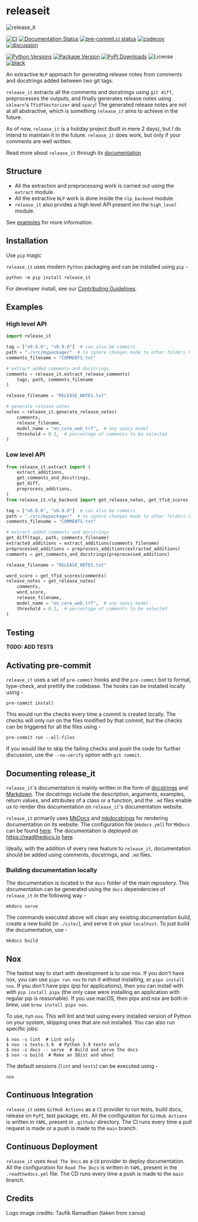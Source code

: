 # releaseit

![release_it](https://user-images.githubusercontent.com/74055102/190672849-3d6886d1-558e-41cf-9e6d-a932f7de0997.png)

[![CI](https://github.com/Saransh-cpp/releaseit/actions/workflows/ci.yml/badge.svg)](https://github.com/Saransh-cpp/releaseit/actions/workflows/ci.yml)
[![Documentation Status](https://readthedocs.org/projects/release_it/badge/?version=latest)](https://release_it.readthedocs.io/en/latest/?badge=latest)
[![pre-commit.ci status](https://results.pre-commit.ci/badge/github/Saransh-cpp/releaseit/main.svg)](https://results.pre-commit.ci/latest/github/Saransh-cpp/releaseit/main)
[![codecov](https://codecov.io/gh/Saransh-cpp/releaseit/branch/main/graph/badge.svg?token=L6ObHKhaZ7)](https://codecov.io/gh/Saransh-cpp/releaseit)
[![discussion](https://img.shields.io/static/v1?label=Discussions&message=Ask&color=blue&logo=github)](https://github.com/Saransh-cpp/releaseit/discussions)

[![Python Versions](https://img.shields.io/pypi/pyversions/release_it)](https://pypi.org/project/release_it/)
[![Package Version](https://badge.fury.io/py/release_it.svg)](https://pypi.org/project/release_it/)
[![PyPI Downloads](https://pepy.tech/badge/release_it)](https://pepy.tech/project/release_it)
![License](https://img.shields.io/github/license/Saransh-cpp/releaseit?color=blue)
[![black](https://img.shields.io/badge/code%20style-black-000000.svg)](https://github.com/psf/black)

An extractive `NLP` approach for generating release notes from comments and
docstrings added between two git tags.

`release_it` extracts all the comments and docstrings using `git diff`,
preprocesses the outputs, and finally generates release notes using `sklearn`'s
`TfidfVectorizer` and `spacy`! The generated release notes are not at all
abstractive, which is something `release_it` aims to achieve in the future.

As of now, `release_it` is a holiday project (built in mere 2 days), but I do
intend to maintain it in the future. `release_it` does work, but only if your
comments are well written.

Read more about `release_it` through its
[documentation](https://release_it.readthedocs.io)

## Structure

- All the extraction and preprocessing work is carried out using the `extract`
  module.
- All the extractive `NLP` work is done inside the `nlp_backend` module.
- `release_it` also prvides a high level API present inn the `high_level`
  module.

See [examples](#Examples) for more information.

## Installation

Use `pip` magic

`release_it` uses modern `Python` packaging and can be installed using `pip` -

```
python -m pip install release_it
```

For developer install, see our
[Contributing Guidelines](https://github.com/Saransh-cpp/releaseit/blob/main/release_it).

## Examples

### High level API

```py
import release_it

tag = ["v0.8.0", "v0.9.0"]  # can also be commits
path = "./src/mypackage/"  # to ignore changes made to other folders (./github/, docs/, etc) and files
comments_filename = "COMMENTS.txt"

# extract added comments and docstrings
comments = release_it.extract_release_comments(
    tags, path, comments_filename
)

release_filename = "RELEASE_NOTES.txt"

# generate release notes
notes = release_it.generate_release_notes(
    comments,
    release_filename,
    model_name = "en_core_web_trf",  # any spacy model
    threshold = 0.3,  # percentage of comments to be selected
)
```

### Low level API

```py
from release_it.extract import (
    extract_additions,
    get_comments_and_docstrings,
    get_diff,
    preprocess_additions,
)
from release_it.nlp_backend import get_release_notes, get_tfid_scores

tag = ["v0.8.0", "v0.9.0"]  # can also be commits
path = "./src/mypackage/"  # to ignore changes made to other folders (./github/, docs/, etc) and files
comments_filename = "COMMENTS.txt"

# extract added comments and docstrings
get_diff(tags, path, comments_filename)
extracted_additions = extract_additions(comments_filename)
preprocessed_additions = preprocess_additions(extracted_additions)
comments = get_comments_and_docstrings(preprocessed_additions)

release_filename = "RELEASE_NOTES.txt"

word_score = get_tfid_scores(comments)
release_notes = get_release_notes(
    comments,
    word_score,
    release_filename,
    model_name = "en_core_web_trf",  # any spacy model
    threshold = 0.3,  # percentage of comments to be selected
)
```

## Testing

**TODO: ADD TESTS**

## Activating pre-commit

`release_it` uses a set of `pre-commit` hooks and the `pre-commit` bot to
format, type-check, and prettify the codebase. The hooks can be installed
locally using -

```
pre-commit install
```

This would run the checks every time a commit is created locally. The checks
will only run on the files modified by that commit, but the checks can be
triggered for all the files using -

```
pre-commit run --all-files
```

If you would like to skip the failing checks and push the code for further
discussion, use the `--no-verify` option with `git commit`.

## Documenting release_it

`release_it`'s documentation is mainly written in the form of
[docstrings](https://peps.python.org/pep-0257/) and
[Markdown](https://en.wikipedia.org/wiki/Markdown). The docstrings include the
description, arguments, examples, return values, and attributes of a class or a
function, and the `.md` files enable us to render this documentation on
`release_it`'s documentation website.

`release_it` primarily uses [MkDocs](https://www.mkdocs.org/) and
[mkdocstrings](https://mkdocstrings.github.io/) for rendering documentation on
its website. The configuration file (`mkdocs.yml`) for `MkDocs` can be found
[here](https://github.com/Saransh-cpp/releaseit/blob/main/mkdocs.yml). The
documentation is deployed on <https://readthedocs.io>
[here](https://release_it.readthedocs.io/en/latest/).

Ideally, with the addition of every new feature to `release_it`, documentation
should be added using comments, docstrings, and `.md` files.

### Building documentation locally

The documentation is located in the `docs` folder of the main repository. This
documentation can be generated using the `docs` dependencies of `release_it` in
the following way -

```
mkdocs serve
```

The commands executed above will clean any existing documentation build, create
a new build (in `./site/`), and serve it on your `localhost`. To just build the
documentation, use -

```
mkdocs build
```

## Nox

The fastest way to start with development is to use nox. If you don't have nox,
you can use `pipx run nox` to run it without installing, or `pipx install nox`.
If you don't have pipx (pip for applications), then you can install with with
`pip install pipx` (the only case were installing an application with regular
pip is reasonable). If you use macOS, then pipx and nox are both in brew, use
`brew install pipx nox`.

To use, run `nox`. This will lint and test using every installed version of
Python on your system, skipping ones that are not installed. You can also run
specific jobs:

```console
$ nox -s lint  # Lint only
$ nox -s tests-3.9  # Python 3.9 tests only
$ nox -s docs -- serve  # Build and serve the docs
$ nox -s build  # Make an SDist and wheel
```

The default sessions (`lint` and `tests`) can be executed using -

```
nox
```

## Continuous Integration

`release_it` uses `GitHub Actions` as a `CI` provider to run tests, build docs,
release on `PyPI`, test package, etc. All the configuration for `GitHub Actions`
is written in `YAML`, present in `.github/` directory. The CI runs every time a
pull request is made or a push is made to the `main` branch.

## Continuous Deployment

`release_it` uses `Read The Docs` as a `CD` provider to deploy documentation.
All the configuration for `Read The Docs` is written in `YAML`, present in the
`.readthedocs.yml` file. The CD runs every time a push is made to the `main`
branch.

## Credits

Logo image credits: Taufik Ramadhan (taken from canva)
